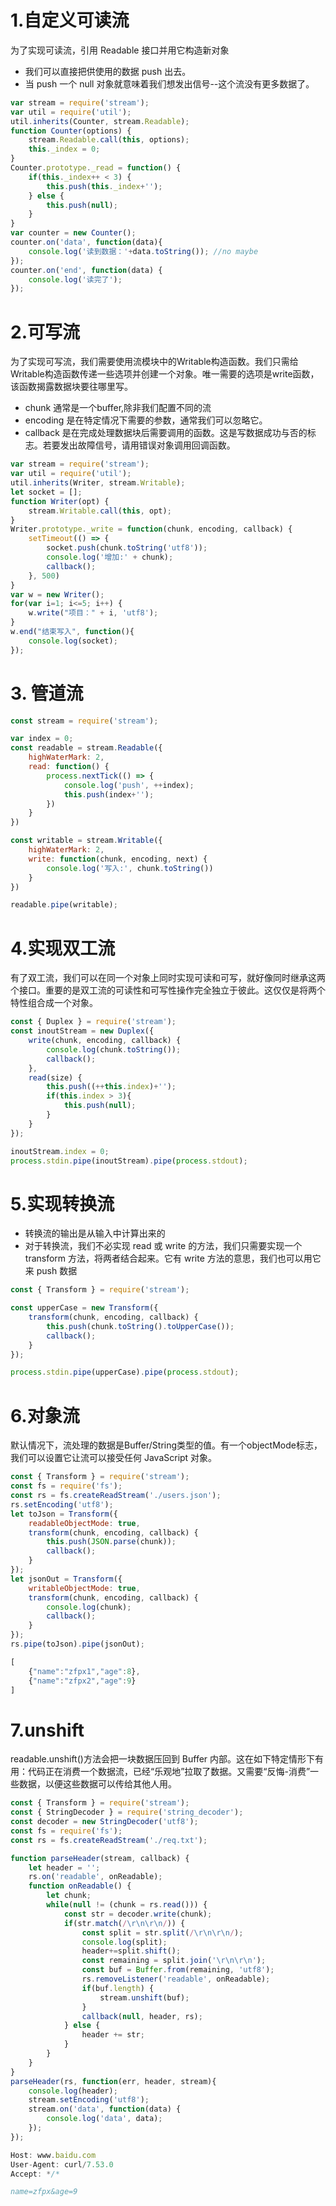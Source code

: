 # 1.自定义可读流
为了实现可读流，引用 Readable 接口并用它构造新对象
- 我们可以直接把供使用的数据 push 出去。
- 当 push 一个 null 对象就意味着我们想发出信号--这个流没有更多数据了。

```javascript
var stream = require('stream');
var util = require('util');
util.inherits(Counter, stream.Readable);
function Counter(options) {
    stream.Readable.call(this, options);
    this._index = 0;
}
Counter.prototype._read = function() {
    if(this._index++ < 3) {
        this.push(this._index+'');
    } else {
        this.push(null);
    }
}
var counter = new Counter();
counter.on('data', function(data){
    console.log('读到数据：'+data.toString()); //no maybe
});
counter.on('end', function(data) {
    console.log('读完了');
});
```
# 2.可写流
为了实现可写流，我们需要使用流模块中的Writable构造函数。我们只需给Writable构造函数传递一些选项并创建一个对象。唯一需要的选项是write函数，该函数揭露数据块要往哪里写。
- chunk 通常是一个buffer,除非我们配置不同的流
- encoding 是在特定情况下需要的参数，通常我们可以忽略它。
- callback 是在完成处理数据块后需要调用的函数。这是写数据成功与否的标志。若要发出故障信号，请用错误对象调用回调函数。
```javascript
var stream = require('stream');
var util = require('util');
util.inherits(Writer, stream.Writable);
let socket = [];
function Writer(opt) {
    stream.Writable.call(this, opt);
}
Writer.prototype._write = function(chunk, encoding, callback) {
    setTimeout(() => {
        socket.push(chunk.toString('utf8'));
        console.log('增加:' + chunk);
        callback();
    }, 500)
}
var w = new Writer();
for(var i=1; i<=5; i++) {
    w.write("项目：" + i, 'utf8');
}
w.end("结束写入", function(){
    console.log(socket);
});
```
# 3. 管道流
```javascript
const stream = require('stream');

var index = 0;
const readable = stream.Readable({
    highWaterMark: 2,
    read: function() {
        process.nextTick(() => {
            console.log('push', ++index);
            this.push(index+'');
        })
    }
})

const writable = stream.Writable({
    highWaterMark: 2,
    write: function(chunk, encoding, next) {
        console.log('写入:', chunk.toString())
    }
})

readable.pipe(writable);
```
# 4.实现双工流
有了双工流，我们可以在同一个对象上同时实现可读和可写，就好像同时继承这两个接口。重要的是双工流的可读性和可写性操作完全独立于彼此。这仅仅是将两个特性组合成一个对象。
```javascript
const { Duplex } = require('stream');
const inoutStream = new Duplex({
    write(chunk, encoding, callback) {
        console.log(chunk.toString());
        callback();
    },
    read(size) {
        this.push((++this.index)+'');
        if(this.index > 3){
            this.push(null);
        }
    }
});

inoutStream.index = 0;
process.stdin.pipe(inoutStream).pipe(process.stdout);
```
# 5.实现转换流
- 转换流的输出是从输入中计算出来的
- 对于转换流，我们不必实现 read 或 write 的方法，我们只需要实现一个 transform 方法，将两者结合起来。它有 write 方法的意思，我们也可以用它来 push 数据
```javascript
const { Transform } = require('stream');

const upperCase = new Transform({
    transform(chunk, encoding, callback) {
        this.push(chunk.toString().toUpperCase());
        callback();
    }
});

process.stdin.pipe(upperCase).pipe(process.stdout);
```
# 6.对象流
默认情况下，流处理的数据是Buffer/String类型的值。有一个objectMode标志，我们可以设置它让流可以接受任何 JavaScript 对象。
```javascript
const { Transform } = require('stream');
const fs = require('fs');
const rs = fs.createReadStream('./users.json');
rs.setEncoding('utf8');
let toJson = Transform({
    readableObjectMode: true,
    transform(chunk, encoding, callback) {
        this.push(JSON.parse(chunk));
        callback();
    }
});
let jsonOut = Transform({
    writableObjectMode: true,
    transform(chunk, encoding, callback) {
        console.log(chunk);
        callback();
    }
});
rs.pipe(toJson).pipe(jsonOut);
```
```javascript
[
    {"name":"zfpx1","age":8},
    {"name":"zfpx2","age":9}
]
```
# 7.unshift
readable.unshift()方法会把一块数据压回到 Buffer 内部。这在如下特定情形下有用：代码正在消费一个数据流，已经“乐观地”拉取了数据。又需要“反悔-消费”一些数据，以便这些数据可以传给其他人用。
```javascript
const { Transform } = require('stream');
const { StringDecoder } = require('string_decoder');
const decoder = new StringDecoder('utf8');
const fs = require('fs');
const rs = fs.createReadStream('./req.txt');

function parseHeader(stream, callback) {
    let header = '';
    rs.on('readable', onReadable);
    function onReadable() {
        let chunk;
        while(null != (chunk = rs.read())) {
            const str = decoder.write(chunk);
            if(str.match(/\r\n\r\n/)) {
                const split = str.split(/\r\n\r\n/);
                console.log(split);
                header+=split.shift();
                const remaining = split.join('\r\n\r\n');
                const buf = Buffer.from(remaining, 'utf8');
                rs.removeListener('readable', onReadable);
                if(buf.length) {
                    stream.unshift(buf);
                }
                callback(null, header, rs);
            } else {
                header += str;
            }
        }
    }
}
parseHeader(rs, function(err, header, stream){
    console.log(header);
    stream.setEncoding('utf8');
    stream.on('data', function(data) {
        console.log('data', data);
    });
});
```

```javascript
Host: www.baidu.com
User-Agent: curl/7.53.0
Accept: */*

name=zfpx&age=9
```



















